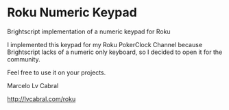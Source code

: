 # Roku Numeric Keypad
Brightscript implementation of a numeric keypad for Roku

I implemented this keypad for my Roku PokerClock Channel because Brightscript lacks of a numeric only keyboard, so I decided to open it for the community.

Feel free to use it on your projects.

Marcelo Lv Cabral

http://lvcabral.com/roku
